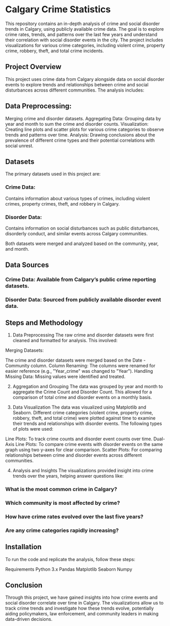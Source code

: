 # Calgary Crime Statistics


This repository contains an in-depth analysis of crime and social disorder trends in Calgary, using publicly available crime data. The goal is to explore crime rates, trends, and patterns over the last few years and understand their correlation with social disorder events in the city. The project includes visualizations for various crime categories, including violent crime, property crime, robbery, theft, and total crime incidents.

## Project Overview


This project uses crime data from Calgary alongside data on social disorder events to explore trends and relationships between crime and social disturbances across different communities. The analysis includes:

## Data Preprocessing: 

Merging crime and disorder datasets.
Aggregating Data: Grouping data by year and month to sum the crime and disorder counts.
Visualization: Creating line plots and scatter plots for various crime categories to observe trends and patterns over time.
Analysis: Drawing conclusions about the prevalence of different crime types and their potential correlations with social unrest.

## Datasets


The primary datasets used in this project are:

### Crime Data:

Contains information about various types of crimes, including violent crimes, property crimes, theft, and robbery in Calgary.

### Disorder Data:

Contains information on social disturbances such as public disturbances, disorderly conduct, and similar events across Calgary communities.

Both datasets were merged and analyzed based on the community, year, and month.

## Data Sources


### Crime Data: Available from Calgary’s public crime reporting datasets.
### Disorder Data: Sourced from publicly available disorder event data.


## Steps and Methodology


1. Data Preprocessing
The raw crime and disorder datasets were first cleaned and formatted for analysis. This involved:

Merging Datasets:

The crime and disorder datasets were merged based on the Date - Community column.
Column Renaming: The columns were renamed for easier reference (e.g., "Year_crime" was changed to "Year").
Handling Missing Data: Missing values were identified and treated.

2. Aggregation and Grouping
The data was grouped by year and month to aggregate the Crime Count and Disorder Count. This allowed for a comparison of total crime and disorder events on a monthly basis.

3. Data Visualization
The data was visualized using Matplotlib and Seaborn. Different crime categories (violent crime, property crime, robbery, theft, and total crime) were plotted against time to examine their trends and relationships with disorder events. The following types of plots were used:

Line Plots: To track crime counts and disorder event counts over time.
Dual-Axis Line Plots: To compare crime events with disorder events on the same graph using two y-axes for clear comparison.
Scatter Plots: For comparing relationships between crime and disorder events across different communities.

4. Analysis and Insights
The visualizations provided insight into crime trends over the years, helping answer questions like:

### What is the most common crime in Calgary?
### Which community is most affected by crime?
### How have crime rates evolved over the last five years?
### Are any crime categories rapidly increasing?

## Installation


To run the code and replicate the analysis, follow these steps:

Requirements
Python 3.x
Pandas
Matplotlib
Seaborn
Numpy

## Conclusion


Through this project, we have gained insights into how crime events and social disorder correlate over time in Calgary. The visualizations allow us to track crime trends and investigate how these trends evolve, potentially aiding policymakers, law enforcement, and community leaders in making data-driven decisions.
